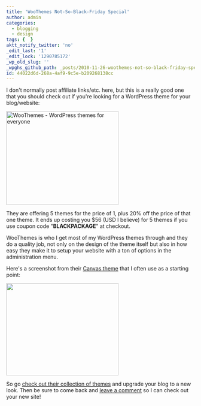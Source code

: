 ```yaml
---
title: 'WooThemes Not-So-Black-Friday Special'
author: admin
categories:
  - blogging
  - design
tags: {  }
aktt_notify_twitter: 'no'
_edit_last: '1'
_edit_lock: '1290785172'
_wp_old_slug: ''
_wpghs_github_path: _posts/2010-11-26-woothemes-not-so-black-friday-special.md
id: 44022d6d-268a-4af9-9c5e-b209268138cc
---
```

<p>I don't normally post affiliate links/etc. here, but this is a really good one that you should check out if you're looking for a WordPress theme for your blog/website:</p>
<p><a href="http://www.woothemes.com/amember/go.php?r=359&i=b38"><img src="http://woothemes.com/ads/300x250a.jpg" border=0 alt="WooThemes - WordPress themes for everyone" width="300" height="250" class="aligncenter"></a></p>
<p>They are offering 5 themes for the price of 1, plus 20% off the price of that one theme. It ends up costing you $56 (USD I believe) for 5 themes if you use coupon code "<strong>BLACKPACKAGE</strong>" at checkout.</p>
<p>WooThemes is who I get most of my WordPress themes through and they do a quality job, not only on the design of the theme itself but also in how easy they make it to setup your website with a ton of options in the administration menu.</p>
<p>Here's a screenshot from their <a href="http://www.woothemes.com/amember/go.php?r=359&i=l64">Canvas theme</a> that I often use as a starting point:</p>
<p><a href="https://chrisenns.com/wp-content/uploads/2010/11/canvasthemeoptions.jpg"><img src="https://chrisenns.com/wp-content/uploads/2010/11/canvasthemeoptions-300x246.jpg" alt="" title="Canvas Theme Options" width="300" height="246" class="aligncenter size-medium wp-image-19293" /></a></p>
<p>So go <a href="http://www.woothemes.com/amember/go.php?r=359&i=l1">check out their collection of themes</a> and upgrade your blog to a new look.  Then be sure to come back and <a href="https://chrisenns.com/2010/11/26/woothemes-not-so-black-friday-special/#comments">leave a comment</a> so I can check out your new site!</p>
